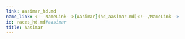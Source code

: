 ```yaml
---
link: aasimar_hd.md
name_link: <!--NameLink-->[Aasimar](hd_aasimar.md)<!--/NameLink-->
id: races_hd.md#aasimar
title: Aasimar
---
```


